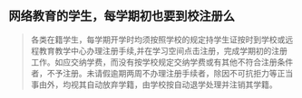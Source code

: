 ## 网络教育的学生，每学期初也要到校注册么

> 各类在籍学生，每学期开学时均须按照学校的规定持学生证按时到学校或远程教育教学中心办理注册手续,并在学习空间点击注册，完成学期初的注册工作。如应交纳学费，而没有按学校规定交纳学费或有其他不符合注册条件者，不予注册。未请假逾期两周不办理注册手续者，除因不可抗拒力等正当事由外，均视其自动放弃学籍，由学校按自动退学处理并注销其学籍。